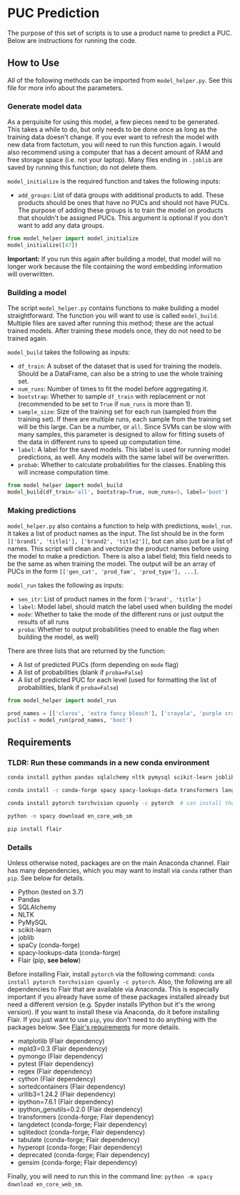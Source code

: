 # PUC Prediction
The purpose of this set of scripts is to use a product name to predict a PUC. Below are instructions for running the code.

## How to Use
All of the following methods can be imported from `model_helper.py`. See this file for more info about the parameters.

### Generate model data
As a perquisite for using this model, a few pieces need to be generated. This takes a while to do, but only needs to be done once as long as the training data doesn't change. If you ever want to refresh the model with new data from factotum, you will need to run this function again. I would also recommend using a computer that has a decent amount of RAM and free storage space (i.e. not your laptop). Many files ending in `.joblib` are saved by running this function; do not delete them.

`model_initialize` is the required function and takes the following inputs:
* `add_groups`: List of data groups with additional products to add. These products should be ones that have no PUCs and should not have PUCs. The purpose of adding these groups is to train the model on products that shouldn't be assigned PUCs. This argument is optional if you don't want to add any data groups.

```python
from model_helper import model_initialize
model_initialize([47])
```
**Important:** If you run this again after building a model, that model will no longer work because the file containing the word embedding information will overwritten. 

### Building a model
The script `model_helper.py` contains functions to make building a model straightforward. The function you will want to use is called `model_build`. Multiple files are saved after running this method; these are the actual trained models. After training these models once, they do not need to be trained again.

`model_build` takes the following as inputs:
* `df_train`: A subset of the dataset that is used for training the models. Should be a DataFrame, can also be a string to use the whole training set.
* `num_runs`: Number of times to fit the model before aggregating it.
* `bootstrap`: Whether to sample `df_train` with replacement or not (recommended to be set to `True` if `num_runs` is more than 1).
* `sample_size`: Size of the training set for each run (sampled from the training set). If there are multiple runs, each sample from the training set will be this large. Can be a number, or `all`. Since SVMs can be slow with many samples, this parameter is designed to allow for fitting susets of the data in different runs to speed up computation time.
* `label`: A label for the saved models. This label is used for running model predictions, as well. Any models with the same label will be overwritten.
* `probab`: Whether to calculate probabilities for the classes. Enabling this will increase computation time.

```python
from model_helper import model_build
model_build(df_train='all', bootstrap=True, num_runs=5, label='boot')
```

### Making predictions
`model_helper.py` also contains a function to help with predictions, `model_run`. It takes a list of product names as the input. The list should be in the form `[['brand1', 'title1'], ['brand2', 'title2']]`, but can also just be a list of names. This script will clean and vectorize the product names before using the model to make a prediction. There is also a label field; this field needs to be the same as when training the model. The output will be an array of PUCs in the form `[['gen_cat', 'prod_fam', 'prod_type'], ...]`.

`model_run` takes the following as inputs:
* `sen_itr`: List of product names in the form `['brand', 'title']`
* `label`: Model label, should match the label used when building the model
* `mode`: Whether to take the mode of the different runs or just output the results of all runs
* `proba`: Whether to output probabilities (need to enable the flag when building the model, as well)

There are three lists that are returned by the function:
* A list of predicted PUCs (form depending on `mode` flag)
* A list of probabilities (blank if `proba=False`)
* A list of predicted PUC for each level (used for formatting the list of probabilities, blank if `proba=False`)

```python
from model_helper import model_run

prod_names = [['clorox', 'extra fancy bleach'], ['crayola', 'purple crayons']]
puclist = model_run(prod_names, 'boot')
```

## Requirements

### TLDR: Run these commands in a new conda environment
```bash
conda install python pandas sqlalchemy nltk pymysql scikit-learn joblib matplotlib mpld3=0.3 pymongo pytest regex cython sortedcontainers urllib3=1.24.2 ipython=7.6.1 ipython_genutils=0.2.0 ipython_genutils=0.2.0 networkx=2.2

conda install -c conda-forge spacy spacy-lookups-data transformers langdetect sqlitedict tabulate hyperopt deprecated gensim

conda install pytorch torchvision cpuonly -c pytorch  # can install the cuda version if you have an nvidia gpu, see https://pytorch.org/get-started/locally/

python -m spacy download en_core_web_sm

pip install flair
```

### Details
Unless otherwise noted, packages are on the main Anaconda channel. Flair has many dependencies, which you may want to install via `conda` rather than `pip`. See below for details.
* Python (tested on 3.7)
* Pandas
* SQLAlchemy
* NLTK
* PyMySQL
* scikit-learn
* joblib
* spaCy (conda-forge)
* spacy-lookups-data (conda-forge)
* Flair (pip, **see below**)

Before installing Flair, install `pytorch` via the following command: `conda install pytorch torchvision cpuonly -c pytorch`. Also, the following are all dependencies to Flair that are available via Anaconda. This is especially important if you already have some of these packages installed already but need a different version (e.g. Spyder installs IPython but it's the wrong version). If you want to install these via Anaconda, do it before installing Flair. If you just want to use `pip`, you don't need to do anything with the packages below. See [Flair's requirements](https://github.com/zalandoresearch/flair/blob/master/requirements.txt) for more details.
* matplotlib (Flair dependency)
* mpld3=0.3 (Flair dependency)
* pymongo (Flair dependency)
* pytest (Flair dependency)
* regex (Flair dependency)
* cython (Flair dependency)
* sortedcontainers (Flair dependency)
* urllib3=1.24.2 (Flair dependency)
* ipython=7.6.1 (Flair dependency)
* ipython_genutils=0.2.0 (Flair dependency)
* transformers (conda-forge; Flair dependency)
* langdetect (conda-forge; Flair dependency)
* sqlitedoct (conda-forge; Flair dependency)
* tabulate (conda-forge; Flair dependency)
* hyperopt (conda-forge; Flair dependency)
* deprecated (conda-forge; Flair dependency)
* gensim (conda-forge; Flair dependency)

Finally, you will need to run this in the command line: `python -m spacy download en_core_web_sm`.
